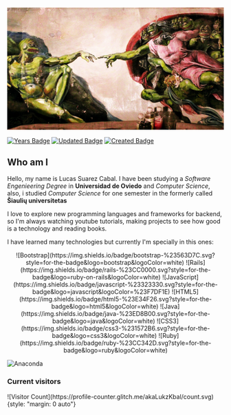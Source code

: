 ![adanpepe](/images/pepecreation.jpg)


[![Years Badge](https://badges.pufler.dev/years/puf17640)](https://badges.pufler.dev)
[![Updated Badge](https://badges.pufler.dev/updated/puf17640/git-badges)](https://badges.pufler.dev)
[![Created Badge](https://badges.pufler.dev/created/puf17640/git-badges)](https://badges.pufler.dev)

## Who am I
Hello, my name is Lucas Suarez Cabal. I have been studying a _Software Engenieering Degree_ in **Universidad de Oviedo** and _Computer Science_, also, i studied _Computer Science_ for one semester in the formerly called **Šiaulių universitetas**

I love to explore new programming languages and frameworks for backend, so I'm always watching youtube tutorials, making projects to see how good is a technology and reading books.

I have learned many technologies but currently I'm specially in this ones:

<div align="center">
    <span>![Bootstrap](https://img.shields.io/badge/bootstrap-%23563D7C.svg?style=for-the-badge&logo=bootstrap&logoColor=white)</span>  <span>![Rails](https://img.shields.io/badge/rails-%23CC0000.svg?style=for-the-badge&logo=ruby-on-rails&logoColor=white)</span>  <span>![JavaScript](https://img.shields.io/badge/javascript-%23323330.svg?style=for-the-badge&logo=javascript&logoColor=%23F7DF1E)</span>   <span>![HTML5](https://img.shields.io/badge/html5-%23E34F26.svg?style=for-the-badge&logo=html5&logoColor=white)</span>  <span>![Java](https://img.shields.io/badge/java-%23ED8B00.svg?style=for-the-badge&logo=java&logoColor=white)</span> <span>![CSS3](https://img.shields.io/badge/css3-%231572B6.svg?style=for-the-badge&logo=css3&logoColor=white)</span> <span>![Ruby](https://img.shields.io/badge/ruby-%23CC342D.svg?style=for-the-badge&logo=ruby&logoColor=white)</span>
</div>







![Anaconda](https://img.shields.io/badge/Anaconda-%2344A833.svg?style=for-the-badge&logo=anaconda&logoColor=white)


### Current visitors
<div class="alingn-center">
![Visitor Count](https://profile-counter.glitch.me/akaLukzKbal/count.svg){style: "margin: 0 auto"}

<!--
**akaLukzKbal/akaLukzKbal** is a ✨ _special_ ✨ repository because its `README.md` (this file) appears on your GitHub profile.

Here are some ideas to get you started:

- 🔭 I’m currently working on ...
- 🌱 I’m currently learning ...
- 👯 I’m looking to collaborate on ...
- 🤔 I’m looking for help with ...
- 💬 Ask me about ...
- 📫 How to reach me: ...
- 😄 Pronouns: ...
- ⚡ Fun fact: ...
-->
